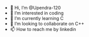 - 👋 Hi, I’m @Upendra-120
- 👀 I’m interested in coding
- 🌱 I’m currently learning C
- 💞️ I’m looking to collaborate on C++
- 📫 How to reach me by linkedin

<!---
Upendra-120/Upendra-120 is a ✨ special ✨ repository because its `README.md` (this file) appears on your GitHub profile.
You can click the Preview link to take a look at your changes.
--->
